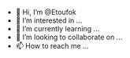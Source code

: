 - 👋 Hi, I’m @Etoufok
- 👀 I’m interested in ...
- 🌱 I’m currently learning ...
- 💞️ I’m looking to collaborate on ...
- 📫 How to reach me ...

<!---
Etoufok/Etoufok is a ✨ special ✨ repository because its `README.md` (this file) appears on your GitHub profile.
You can click the Preview link to take a look at your changes.
--->
